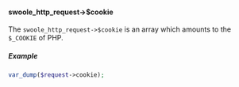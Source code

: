 

#### swoole_http_request->$cookie

The `swoole_http_request->$cookie` is an array which amounts to the `$_COOKIE` of PHP.

##### Example

```php
var_dump($request->cookie);
```
